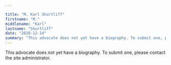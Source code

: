 ```yaml
---

title: "M. Karl Shurtliff"
firstname: "M."
middlename: "Karl"
lastname: "Shurtliff"
date: "2020-12-14"
summary: "This advocate does not yet have a biography. To submit one, please contact the site administrator."
---
```

This advocate does not yet have a biography. To submit one, please contact the site administrator.


